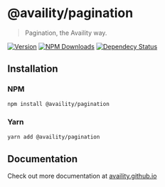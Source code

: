 # @availity/pagination

> Pagination, the Availity way.

[![Version](https://img.shields.io/npm/v/@availity/pagination.svg?style=for-the-badge)](https://www.npmjs.com/package/@availity/pagination)
[![NPM Downloads](https://img.shields.io/npm/dt/@availity/pagination.svg?style=for-the-badge)](https://www.npmjs.com/package/@availity/pagination)
[![Dependecy Status](https://img.shields.io/librariesio/release/npm/@availity/pagination?style=for-the-badge)](https://github.com/Availity/availity-react/blob/master/packages/pagination/package.json)

## Installation

### NPM

```bash
npm install @availity/pagination
```

### Yarn

```bash
yarn add @availity/pagination
```

## Documentation

Check out more documentation at [availity.github.io](https://availity.github.io/availity-react/components/pagination/index)

